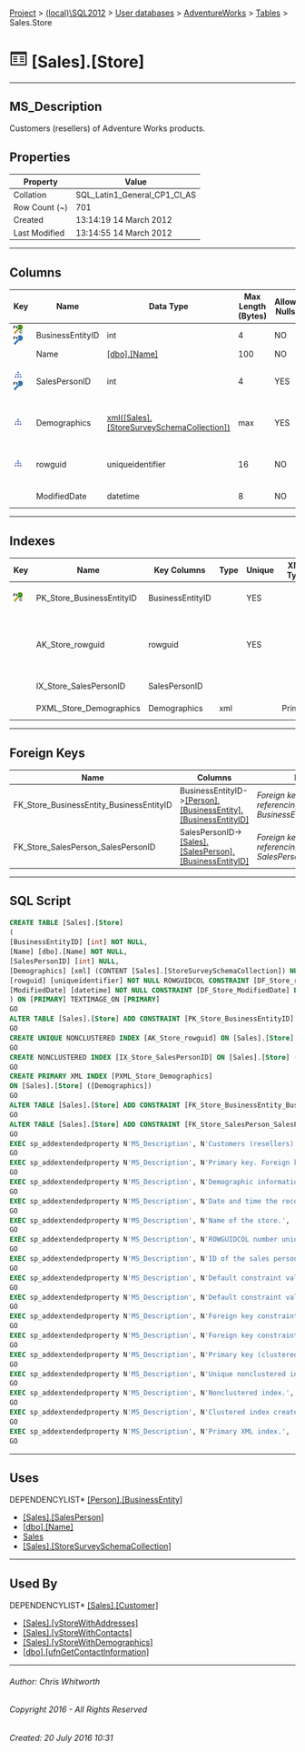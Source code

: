 #### 

[Project](../../../../index.md) > [(local)\\SQL2012](../../../index.md) > [User databases](../../index.md) > [AdventureWorks](../index.md) > [Tables](Tables.md) > Sales.Store

# ![Tables](../../../../Images/Table32.png) [Sales].[Store]

---

## <a name="#description"></a>MS_Description

Customers (resellers) of Adventure Works products.

## <a name="#properties"></a>Properties

| Property | Value |
|---|---|
| Collation | SQL_Latin1_General_CP1_CI_AS |
| Row Count (~) | 701 |
| Created | 13:14:19 14 March 2012 |
| Last Modified | 13:14:55 14 March 2012 |


---

## <a name="#columns"></a>Columns

| Key | Name | Data Type | Max Length (Bytes) | Allow Nulls | Default | Description |
|---|---|---|---|---|---|---|
| [![Cluster Primary Key PK_Store_BusinessEntityID: BusinessEntityID](../../../../Images/pkcluster.png)](#indexes)[![Foreign Keys FK_Store_BusinessEntity_BusinessEntityID: [Person].[BusinessEntity].BusinessEntityID](../../../../Images/fk.png)](#foreignkeys) | BusinessEntityID | int | 4 | NO |  | _Primary key. Foreign key to Customer.BusinessEntityID._ |
|  | Name | [[dbo].[Name]](../Programmability/Types/User-Defined_Data_Types/Name.md) | 100 | NO |  | _Name of the store._ |
| [![Indexes IX_Store_SalesPersonID](../../../../Images/Index.png)](#indexes)[![Foreign Keys FK_Store_SalesPerson_SalesPersonID: [Sales].[SalesPerson].SalesPersonID](../../../../Images/fk.png)](#foreignkeys) | SalesPersonID | int | 4 | YES |  | _ID of the sales person assigned to the customer. Foreign key to SalesPerson.BusinessEntityID._ |
| [![Indexes PXML_Store_Demographics](../../../../Images/Index.png)](#indexes) | Demographics | [xml([Sales].[StoreSurveySchemaCollection])](../Programmability/Types/XML_Schema_Collections/StoreSurveySchemaCollection.md) | max | YES |  | _Demographic informationg about the store such as the number of employees, annual sales and store type._ |
| [![Indexes AK_Store_rowguid](../../../../Images/Index.png)](#indexes) | rowguid | uniqueidentifier | 16 | NO | (newid()) | _ROWGUIDCOL number uniquely identifying the record. Used to support a merge replication sample._ |
|  | ModifiedDate | datetime | 8 | NO | (getdate()) | _Date and time the record was last updated._ |


---

## <a name="#indexes"></a>Indexes

| Key | Name | Key Columns | Type | Unique | XML Type | Description |
|---|---|---|---|---|---|---|
| [![Cluster Primary Key PK_Store_BusinessEntityID: BusinessEntityID](../../../../Images/pkcluster.png)](#indexes) | PK_Store_BusinessEntityID | BusinessEntityID |  | YES |  | _Primary key (clustered) constraint_ |
|  | AK_Store_rowguid | rowguid |  | YES |  | _Unique nonclustered index. Used to support replication samples._ |
|  | IX_Store_SalesPersonID | SalesPersonID |  |  |  | _Nonclustered index._ |
|  | PXML_Store_Demographics | Demographics | xml |  | Primary | _Primary XML index._ |


---

## <a name="#foreignkeys"></a>Foreign Keys

| Name | Columns | Description |
|---|---|---|
| FK_Store_BusinessEntity_BusinessEntityID | BusinessEntityID->[[Person].[BusinessEntity].[BusinessEntityID]](BusinessEntity.md) | _Foreign key constraint referencing BusinessEntity.BusinessEntityID_ |
| FK_Store_SalesPerson_SalesPersonID | SalesPersonID->[[Sales].[SalesPerson].[BusinessEntityID]](SalesPerson.md) | _Foreign key constraint referencing SalesPerson.SalesPersonID_ |


---

## <a name="#sqlscript"></a>SQL Script

```sql
CREATE TABLE [Sales].[Store]
(
[BusinessEntityID] [int] NOT NULL,
[Name] [dbo].[Name] NOT NULL,
[SalesPersonID] [int] NULL,
[Demographics] [xml] (CONTENT [Sales].[StoreSurveySchemaCollection]) NULL,
[rowguid] [uniqueidentifier] NOT NULL ROWGUIDCOL CONSTRAINT [DF_Store_rowguid] DEFAULT (newid()),
[ModifiedDate] [datetime] NOT NULL CONSTRAINT [DF_Store_ModifiedDate] DEFAULT (getdate())
) ON [PRIMARY] TEXTIMAGE_ON [PRIMARY]
GO
ALTER TABLE [Sales].[Store] ADD CONSTRAINT [PK_Store_BusinessEntityID] PRIMARY KEY CLUSTERED  ([BusinessEntityID]) ON [PRIMARY]
GO
CREATE UNIQUE NONCLUSTERED INDEX [AK_Store_rowguid] ON [Sales].[Store] ([rowguid]) ON [PRIMARY]
GO
CREATE NONCLUSTERED INDEX [IX_Store_SalesPersonID] ON [Sales].[Store] ([SalesPersonID]) ON [PRIMARY]
GO
CREATE PRIMARY XML INDEX [PXML_Store_Demographics]
ON [Sales].[Store] ([Demographics])
GO
ALTER TABLE [Sales].[Store] ADD CONSTRAINT [FK_Store_BusinessEntity_BusinessEntityID] FOREIGN KEY ([BusinessEntityID]) REFERENCES [Person].[BusinessEntity] ([BusinessEntityID])
GO
ALTER TABLE [Sales].[Store] ADD CONSTRAINT [FK_Store_SalesPerson_SalesPersonID] FOREIGN KEY ([SalesPersonID]) REFERENCES [Sales].[SalesPerson] ([BusinessEntityID])
GO
EXEC sp_addextendedproperty N'MS_Description', N'Customers (resellers) of Adventure Works products.', 'SCHEMA', N'Sales', 'TABLE', N'Store', NULL, NULL
GO
EXEC sp_addextendedproperty N'MS_Description', N'Primary key. Foreign key to Customer.BusinessEntityID.', 'SCHEMA', N'Sales', 'TABLE', N'Store', 'COLUMN', N'BusinessEntityID'
GO
EXEC sp_addextendedproperty N'MS_Description', N'Demographic informationg about the store such as the number of employees, annual sales and store type.', 'SCHEMA', N'Sales', 'TABLE', N'Store', 'COLUMN', N'Demographics'
GO
EXEC sp_addextendedproperty N'MS_Description', N'Date and time the record was last updated.', 'SCHEMA', N'Sales', 'TABLE', N'Store', 'COLUMN', N'ModifiedDate'
GO
EXEC sp_addextendedproperty N'MS_Description', N'Name of the store.', 'SCHEMA', N'Sales', 'TABLE', N'Store', 'COLUMN', N'Name'
GO
EXEC sp_addextendedproperty N'MS_Description', N'ROWGUIDCOL number uniquely identifying the record. Used to support a merge replication sample.', 'SCHEMA', N'Sales', 'TABLE', N'Store', 'COLUMN', N'rowguid'
GO
EXEC sp_addextendedproperty N'MS_Description', N'ID of the sales person assigned to the customer. Foreign key to SalesPerson.BusinessEntityID.', 'SCHEMA', N'Sales', 'TABLE', N'Store', 'COLUMN', N'SalesPersonID'
GO
EXEC sp_addextendedproperty N'MS_Description', N'Default constraint value of GETDATE()', 'SCHEMA', N'Sales', 'TABLE', N'Store', 'CONSTRAINT', N'DF_Store_ModifiedDate'
GO
EXEC sp_addextendedproperty N'MS_Description', N'Default constraint value of NEWID()', 'SCHEMA', N'Sales', 'TABLE', N'Store', 'CONSTRAINT', N'DF_Store_rowguid'
GO
EXEC sp_addextendedproperty N'MS_Description', N'Foreign key constraint referencing BusinessEntity.BusinessEntityID', 'SCHEMA', N'Sales', 'TABLE', N'Store', 'CONSTRAINT', N'FK_Store_BusinessEntity_BusinessEntityID'
GO
EXEC sp_addextendedproperty N'MS_Description', N'Foreign key constraint referencing SalesPerson.SalesPersonID', 'SCHEMA', N'Sales', 'TABLE', N'Store', 'CONSTRAINT', N'FK_Store_SalesPerson_SalesPersonID'
GO
EXEC sp_addextendedproperty N'MS_Description', N'Primary key (clustered) constraint', 'SCHEMA', N'Sales', 'TABLE', N'Store', 'CONSTRAINT', N'PK_Store_BusinessEntityID'
GO
EXEC sp_addextendedproperty N'MS_Description', N'Unique nonclustered index. Used to support replication samples.', 'SCHEMA', N'Sales', 'TABLE', N'Store', 'INDEX', N'AK_Store_rowguid'
GO
EXEC sp_addextendedproperty N'MS_Description', N'Nonclustered index.', 'SCHEMA', N'Sales', 'TABLE', N'Store', 'INDEX', N'IX_Store_SalesPersonID'
GO
EXEC sp_addextendedproperty N'MS_Description', N'Clustered index created by a primary key constraint.', 'SCHEMA', N'Sales', 'TABLE', N'Store', 'INDEX', N'PK_Store_BusinessEntityID'
GO
EXEC sp_addextendedproperty N'MS_Description', N'Primary XML index.', 'SCHEMA', N'Sales', 'TABLE', N'Store', 'INDEX', N'PXML_Store_Demographics'
GO

```


---

## <a name="#uses"></a>Uses

DEPENDENCYLIST* [[Person].[BusinessEntity]](BusinessEntity.md)
* [[Sales].[SalesPerson]](SalesPerson.md)
* [[dbo].[Name]](../Programmability/Types/User-Defined_Data_Types/Name.md)
* [Sales](../Security/Schemas/Sales.md)
* [[Sales].[StoreSurveySchemaCollection]](../Programmability/Types/XML_Schema_Collections/StoreSurveySchemaCollection.md)


---

## <a name="#usedby"></a>Used By

DEPENDENCYLIST* [[Sales].[Customer]](Customer.md)
* [[Sales].[vStoreWithAddresses]](../Views/vStoreWithAddresses.md)
* [[Sales].[vStoreWithContacts]](../Views/vStoreWithContacts.md)
* [[Sales].[vStoreWithDemographics]](../Views/vStoreWithDemographics.md)
* [[dbo].[ufnGetContactInformation]](../Programmability/Functions/Table-valued_Functions/ufnGetContactInformation.md)


---

###### Author:  Chris Whitworth

###### Copyright 2016 - All Rights Reserved

###### Created: 20 July 2016 10:31

